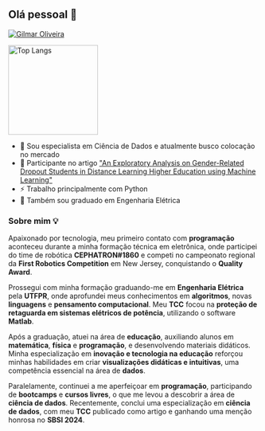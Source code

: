 ## Olá pessoal 👋

[![Gilmar Oliveira](https://img.shields.io/badge/Gilmar%20Oliveira-0077B5?style=for-the-badge&logo=linkedin&logoColor=white)](https://www.linkedin.com/in/gilmar-oliveira/)

<div>
  <a href="https://github.com/Gillmar92">
    <img loading="lazy" height="180em" src="https://github-readme-stats.vercel.app/api/top-langs/?username=Gillmar92&layout=compact&langs_count=7&theme=graywhite" alt="Top Langs">
    <!-- <img loading="lazy" height="180em" src="https://github-readme-stats.vercel.app/api?username=Gillmar92&show_icons=true&theme=graywhite&include_all_commits=true&count_private=true" alt="GitHub Stats"> -->
  </a>
</div>
  
- 🔭 Sou especialista em Ciência de Dados e atualmente busco colocação no mercado
- 📃 Participante no artigo ["An Exploratory Analysis on Gender-Related Dropout Students in Distance Learning Higher Education using Machine Learning"](https://dl.acm.org/doi/10.1145/3658271.3658323)
- ⚡ Trabalho principalmente com Python
- 💬 Também sou graduado em Engenharia Elétrica

### Sobre mim 💡

Apaixonado por tecnologia, meu primeiro contato com **programação** aconteceu durante a minha formação técnica em eletrônica, onde participei do time de robótica **CEPHATRON#1860** e competi no campeonato regional da **First Robotics Competition** em New Jersey, conquistando o **Quality Award**.

Prossegui com minha formação graduando-me em **Engenharia Elétrica** pela **UTFPR**, onde aprofundei meus conhecimentos em **algoritmos**, novas **linguagens** e **pensamento computacional**. Meu **TCC** focou na **proteção de retaguarda em sistemas elétricos de potência**, utilizando o software **Matlab**.

Após a graduação, atuei na área de **educação**, auxiliando alunos em **matemática**, **física** e **programação**, e desenvolvendo materiais didáticos. Minha especialização em **inovação e tecnologia na educação** reforçou minhas habilidades em criar **visualizações didáticas e intuitivas**, uma competência essencial na área de **dados**.

Paralelamente, continuei a me aperfeiçoar em **programação**, participando de **bootcamps** e **cursos livres**, o que me levou a descobrir a área de **ciência de dados**. Recentemente, conclui uma especialização em **ciência de dados**, com meu **TCC** publicado como artigo e ganhando uma menção honrosa no **SBSI 2024**.

